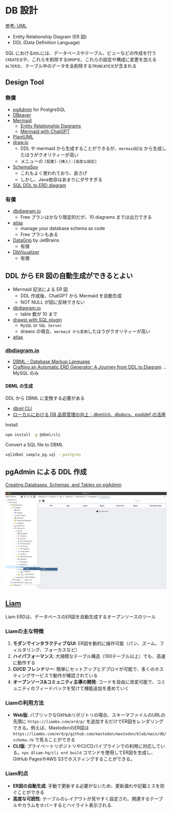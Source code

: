 # DB 設計

[参考: UML](../uml/README.md)

- Entity Relationship Diagram (ER 図)
- DDL (Data Definition Language)

SQL における`DDL`には、データベースやテーブル、ビューなどの作成を行う`CREATE文`や、これらを削除する`DROP文`、これらの設定や構成に変更を加える`ALTER文`、テーブル中のデータを全削除する`TRUNCATE文`が含まれる

## Design Tool

### 無償

- [pgAdmin](https://www.pgadmin.org/) for PostgreSQL
- [DBeaver](https://dbeaver.io/)
- [Mermaid](https://mermaid.js.org/syntax/entityRelationshipDiagram.html)
  - [Entity Relationship Diagrams](https://mermaid.js.org/syntax/entityRelationshipDiagram.html)
  - [Mermaid with ChatGPT](https://www.mermaidchart.com/landing)
- [PlantUML](https://plantuml.com/ja-dark/ie-diagram)
- [draw.io](https://app.diagrams.net/)
  - DDL や mermaid から生成することができるが、`mermaid記法` から生成したほうがクオリティーが高い
  - メニューの `[配置]-[挿入]-[高度な設定]`
- [SchemaSpy](https://schemaspy.org/)
  - これもよく使われており、良さげ
  - しかし、Java依存はあまりにダサすぎる
- [SQL DDL to ERD diagram](https://www.devtoolsdaily.com/sql/ddl-to-diagram/)

### 有償

- [dbdiagram.io](https://dbdiagram.io/home)
  - Free プランはかなり限定的だが、10 diagrams までは出力できる
- [atlas](https://atlasgo.io/)
  - manage your database schema as code
  - Free プランもある
- [DataGrip](https://www.jetbrains.com/ja-jp/datagrip/) by JetBrains
  - 有償
- [DbVisualizer](https://www.dbvis.com/)
  - 有償

## DDL から ER 図の自動生成ができるとよい

- Mermaid 記法による ER 図
  - DDL 作成後、ChatGPT から Mermaid を自動生成
  - NOT NULL が図に反映できない
- [dbdiagram.io](https://dbdiagram.io/home)
  - table 数が 10 まで
- [drawio with SQL plugin](https://www.drawio.com/doc/faq/sql-plugin)
  - `MySQL` or `SQL Server`
  - drawio の場合、`mermaid から変換`したほうがクオリティーが高い
- [atlas](https://atlasgo.io/)

### [dbdiagram.io](https://dbdiagram.io/home)

- [DBML - Database Markup Language](https://dbml.dbdiagram.io/home/)
- [Crafting an Automatic ERD Generator: A Journey from DDL to Diagram](https://devtoolsdaily.medium.com/crafting-an-automatic-erd-generator-a-journey-from-ddl-to-diagram-83cc5da8cab7) ... MySQL のみ

#### DBML の生成

DDL から DBML に変換する必要がある

- [dbml CLI](https://dbml.dbdiagram.io/cli)
- [ローカルにおける DB 品質管理の向上：dbml/cli、dbdocs、psqldef の活用](https://zenn.dev/coffee_break/articles/25a26cc7622e8c)

Install

```sh
npm install -g @dbml/cli
```

Convert a SQL file to DBML

```sh
sql2dbml sample_pg.sql --postgres
```

## pgAdmin による DDL 作成

[Creating Databases, Schemas, and Tables on pgAdmin](https://www.youtube.com/watch?v=6DzCWzeVFD0)

![pgadmin gui](https://github.com/hiromaily/documents/raw/main/images/pgadmin4-create-table.png "pgadmin gui")

## [Liam](https://liambx.com/)

Liam ERDは、データベースのER図を自動生成するオープンソースのツール

### Liamの主な特徴

1. **モダンでインタラクティブなUI**: ER図を動的に操作可能（パン、ズーム、フィルタリング、フォーカスなど）
2. **ハイパフォーマンス**: 大規模なテーブル構造（100テーブル以上）でも、高速に動作する
3. **CI/CD フレンドリー**: 簡単にセットアップとデプロイが可能で、多くのホスティングサービスで動作が確認されている
4. **オープンソース&コミュニティ主導の開発**: コードを自由に改変可能で、コミュニティのフィードバックを受けて機能追加を進めていく

### Liamの利用方法

- **Web版**: パブリックなGitHubリポジトリの場合、スキーマファイルのURLの先頭に `https://liambx.com/erd/p/` を追加するだけでER図をレンダリングできる。例えば、MastodonのER図は `https://liambx.com/erd/p/github.com/mastodon/mastodon/blob/main/db/schema.rb` で見ることができる
- **CLI版**: プライベートリポジトリやCI/CDパイプラインでの利用に対応している。`npx @liam-hq/cli erd build` コマンドを使用してER図を生成し、GitHub PagesやAWS S3でホスティングすることができる。

### Liam利点

- **ER図の自動生成**: 手動で更新する必要がないため、更新漏れや記載ミスを防ぐことができる
- **高度な可読性**: テーブルのレイアウトが見やすく設定され、関連するテーブルやカラムをホバーするとハイライト表示される.
